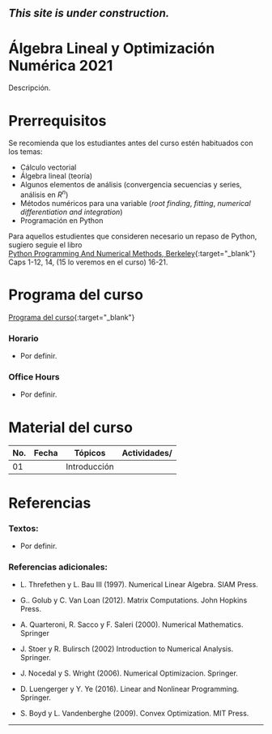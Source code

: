 ## *This site is under construction.*

# Álgebra Lineal y Optimización Numérica 2021

Descripción.


# Prerrequisitos

Se recomienda que los estudiantes antes del curso estén habituados con los temas:
* Cálculo vectorial
* Álgebra lineal (teoría)
* Algunos elementos de análisis (convergencia secuencias y series, análisis en $R^n$)
* Métodos numéricos para una variable (*root finding*, *fitting*, *numerical differentiation and integration*)
* Programación en Python

Para aquellos estudientes que consideren necesario un repaso de Python, sugiero seguie el libro <br/>
[Python Programming And Numerical Methods, Berkeley](https://pythonnumericalmethods.berkeley.edu/notebooks/Index.html){:target="_blank"} <br/>
Caps 1-12, 14, (15 lo veremos en el curso) 16-21.

# Programa del curso
<div id='id-programa'/>

[Programa del curso](programa/Programa-opt2021.pdf){:target="_blank"}

### Horario
<div id='id-horario'/>

* Por definir.

### Office Hours
<div id='id-office'/>

* Por definir.


# Material del curso
<div id='id-material'/>

  **No.**  | **Fecha**    | **Tópicos**                                                                    | **Actividades**/
  -------- | ------------ | ------------------------------------------------------------------------------ |  -------------------------------------
  01       |              | Introducción                                                                   | 
  

# Referencias
<div id='id-ref'/>

### Textos:

* Por definir.

### Referencias adicionales:

* L. Threfethen y L. Bau III (1997). Numerical Linear Algebra. SIAM Press.

* G.. Golub y C. Van Loan (2012). Matrix Computations. John Hopkins Press.

* A. Quarteroni, R. Sacco y F. Saleri (2000). Numerical Mathematics. Springer

* J. Stoer y R. Bulirsch (2002) Introduction to Numerical Analysis. Springer.

* J. Nocedal y S. Wright (2006). Numerical Optimizacion. Springer.

* D. Luengerger y Y. Ye (2016). Linear and Nonlinear Programming. Springer.

* S. Boyd y L. Vandenberghe (2009). Convex Optimization. MIT Press.


---
